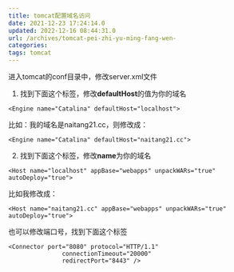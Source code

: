 ```yaml
---
title: tomcat配置域名访问 
date: 2021-12-23 17:24:14.0
updated: 2022-12-16 08:44:31.0
url: /archives/tomcat-pei-zhi-yu-ming-fang-wen-
categories: 
tags: tomcat
---
```


进入tomcat的conf目录中，修改server.xml文件
1. 找到下面这个标签，修改**defaultHost**的值为你的域名
```Linux
<Engine name="Catalina" defaultHost="localhost">
```
比如：我的域名是naitang21.cc，则修改成：
```Linux
<Engine name="Catalina" defaultHost="naitang21.cc">
```

2. 找到下面这个标签，修改**name**为你的域名
```Linux
<Host name="localhost" appBase="webapps" unpackWARs="true" autoDeploy="true">
```
比如我修改成：
```Linux
<Host name="naitang21.cc" appBase="webapps" unpackWARs="true" autoDeploy="true">
```

也可以修改端口号，找到下面这个标签
```Linux
<Connector port="8080" protocol="HTTP/1.1"
               connectionTimeout="20000"
               redirectPort="8443" />
```